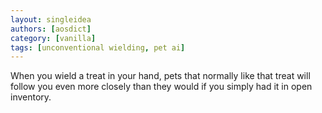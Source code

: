 ```yaml
---
layout: singleidea
authors: [aosdict]
category: [vanilla]
tags: [unconventional wielding, pet ai]
---
```

When you wield a treat in your hand, pets that normally like that treat will follow you even more closely than they would if you simply had it in open inventory.
